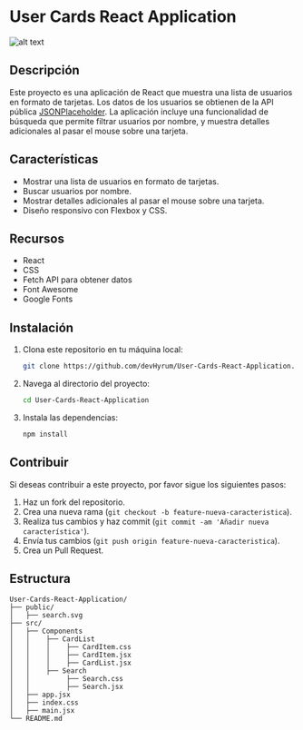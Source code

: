 # User Cards React Application
![alt text](</public/demostracion.gif>)

## Descripción

Este proyecto es una aplicación de React que muestra una lista de usuarios en formato de tarjetas. Los datos de los usuarios se obtienen de la API pública [JSONPlaceholder](https://jsonplaceholder.typicode.com/users). La aplicación incluye una funcionalidad de búsqueda que permite filtrar usuarios por nombre, y muestra detalles adicionales al pasar el mouse sobre una tarjeta.

## Características

- Mostrar una lista de usuarios en formato de tarjetas.
- Buscar usuarios por nombre.
- Mostrar detalles adicionales al pasar el mouse sobre una tarjeta.
- Diseño responsivo con Flexbox y CSS.


##  Recursos

- React
- CSS
- Fetch API para obtener datos
- Font Awesome
- Google Fonts

## Instalación

1. Clona este repositorio en tu máquina local:
    ```bash
    git clone https://github.com/devHyrum/User-Cards-React-Application.git
    ```
2. Navega al directorio del proyecto:
    ```bash
    cd User-Cards-React-Application
    ```
3. Instala las dependencias:
    ```bash
    npm install
    ```
## Contribuir

Si deseas contribuir a este proyecto, por favor sigue los siguientes pasos:

1. Haz un fork del repositorio.
2. Crea una nueva rama (`git checkout -b feature-nueva-caracteristica`).
3. Realiza tus cambios y haz commit (`git commit -am 'Añadir nueva característica'`).
4. Envía tus cambios (`git push origin feature-nueva-caracteristica`).
5. Crea un Pull Request.

## Estructura
   ```plaintext
User-Cards-React-Application/
├── public/
│   ├── search.svg
├── src/
│   ├── Components
│   │    ├── CardList
│   │    │    ├── CardItem.css
│   │    │    ├── CardItem.jsx
│   │    │    ├── CardList.jsx
│   │    ├── Search
│   │         ├── Search.css
│   │         ├── Search.jsx
│   ├── app.jsx
│   ├── index.css
│   ├── main.jsx
└── README.md
